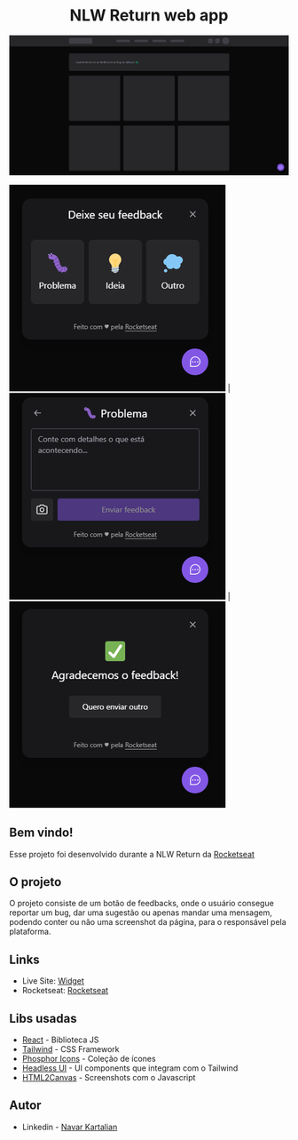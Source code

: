 <h1 align="center">NLW Return web app</h1>

![Desktop preview](./src/assets/images/Main.png)

![Types](./src/assets/images/Type.png) | ![Form](./src/assets/images/Content.png) | ![Success](./src/assets/images/Success.png)


## Bem vindo!

Esse projeto foi desenvolvido durante a NLW Return da [Rocketseat](https://www.rocketseat.com.br/)

## O projeto

O projeto consiste de um botão de feedbacks, onde o usuário consegue reportar um bug, dar uma sugestão ou apenas mandar uma mensagem, podendo conter ou não uma screenshot da página, para o responsável pela plataforma. 

## Links

- Live Site: [Widget](https://widgetnlw.vercel.app/)
- Rocketseat: [Rocketseat](https://www.rocketseat.com.br/)

## Libs usadas

- [React](https://reactjs.org/) - Biblioteca JS
- [Tailwind](https://tailwindcss.com/) - CSS Framework 
- [Phosphor Icons](https://phosphoricons.com/) - Coleção de ícones
- [Headless UI](https://headlessui.dev/) - UI components que integram com o Tailwind
- [HTML2Canvas](https://html2canvas.hertzen.com/) - Screenshots com o Javascript

## Autor

- Linkedin - [Navar Kartalian](https://www.linkedin.com/in/navar-kartalian-784637206/)